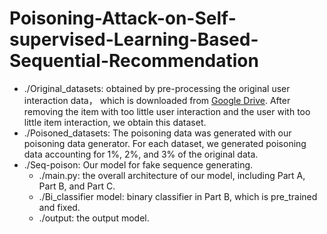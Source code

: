 # Poisoning-Attack-on-Self-supervised-Learning-Based-Sequential-Recommendation
- ./Original_datasets: obtained by pre-processing the original user interaction data， which is downloaded from [Google Drive](https://drive.google.com/drive/folders/1ahiLmzU7cGRPXf5qGMqtAChte2eYp9gI). After removing the item with too little user interaction and the user with too little item interaction, we obtain this dataset.
- ./Poisoned_datasets: The poisoning data was generated with our poisoning data generator. For each dataset, we generated poisoning data accounting for 1%, 2%, and 3% of the original data.
- ./Seq-poison: Our model for fake sequence generating.
    - ./main.py: the overall architecture of our model, including Part A, Part B, and Part C.
    - ./Bi_classifier model: binary classifier in Part B, which is pre_trained and fixed.
    - ./output: the output model.

